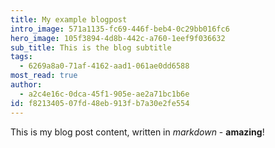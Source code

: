 ```yaml
---
title: My example blogpost
intro_image: 571a1135-fc69-446f-beb4-0c29bb016fc6
hero_image: 105f3894-4d8b-442c-a760-1eef9f036632
sub_title: This is the blog subtitle
tags:
  - 6269a8a0-71af-4162-aad1-061ae0dd6588
most_read: true
author:
  - a2c4e16c-0dca-45f1-905e-ae2a71bc1b6e
id: f8213405-07fd-48eb-913f-b7a30e2fe554
---
```

This is my blog post content, written in _markdown_ - **amazing**!